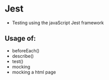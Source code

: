 # Jest
- Testing using the javaScript Jest framework

## Usage of:
- beforeEach()
- describe()
- test()
- mocking
- mocking a html page
